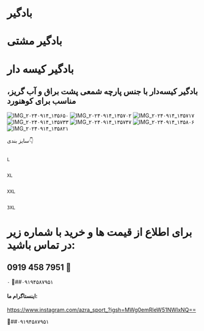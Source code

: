 # بادگیر
# بادگیر مشتی
# بادگیر کیسه دار
## بادگیر کیسه‌دار با جنس پارچه شمعی پشت براق و آب گریز، مناسب برای کوهنورد
![IMG_۲۰۲۴۰۹۱۴_۱۳۵۶۵۰](https://github.com/user-attachments/assets/f661805c-c108-444c-b88d-a9603f4968e0)
![IMG_۲۰۲۴۰۹۱۴_۱۳۵۷۰۲](https://github.com/user-attachments/assets/2ddfd4ec-8394-4ced-ac49-475db184aea4)
![IMG_۲۰۲۴۰۹۱۴_۱۳۵۷۱۷](https://github.com/user-attachments/assets/3e7a0181-1338-480b-96e6-22c30f63c9af)
![IMG_۲۰۲۴۰۹۱۴_۱۳۵۷۳۳](https://github.com/user-attachments/assets/8eeab672-e99f-4b47-9bf0-f27fc47db4be)
![IMG_۲۰۲۴۰۹۱۴_۱۳۵۷۴۷](https://github.com/user-attachments/assets/cc9b70b7-4d63-4af6-aa6f-03bbf2a923ec)
![IMG_۲۰۲۴۰۹۱۴_۱۳۵۸۰۶](https://github.com/user-attachments/assets/3a8c0891-a9ab-429f-a4c3-14c2b3afbaf5)
![IMG_۲۰۲۴۰۹۱۴_۱۳۵۸۲۱](https://github.com/user-attachments/assets/c9685da3-aa4d-4808-926c-f9e1bc0bb97a)



سایز بندی👇

                                                                                                                   L

                                                                                                                   XL

                                                                                                                   XXL

                                                                                                                   3XL

# برای اطلاع از قیمت ها و خرید با شماره زیر در تماس باشید: 
## ‪0919 458 7951‬‏ 📣
۰
📣##۰۹۱۹۴۵۸۷۹۵۱
#### اینستاگرام ما:
https://www.instagram.com/azra_sport_?igsh=MWg0emRleW51NWIxNQ==

📣##۰۹۱۹۴۵۸۷۹۵۱

